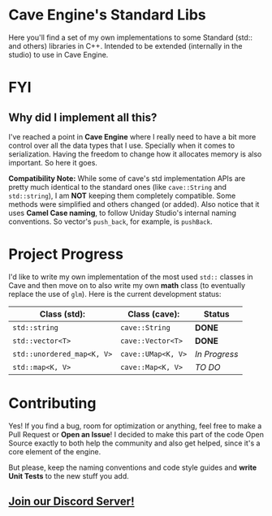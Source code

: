 # Cave Engine's Standard Libs
Here you'll find a set of my own implementations to some Standard (std:: and others) libraries in C++. Intended to be extended (internally in the studio) to use in Cave Engine.

# FYI
## Why did I implement all this?
I've reached a point in **Cave Engine** where I really need to have a bit more control over all the data types that I use. Specially when it comes to serialization. Having the freedom to change how it allocates memory is also important. So here it goes.

**Compatibility Note:** While some of cave's std implementation APIs are pretty much identical to the standard ones (like `cave::String` and `std::string`), I am **NOT** keeping them completely compatible. Some methods were simplified and others changed (or added). Also notice that it uses **Camel Case naming**, to follow Uniday Studio's internal naming conventions. So vector's `push_back`, for example, is `pushBack`.


# Project Progress
I'd like to write my own implementation of the most used `std::` classes in Cave and then move on to also write my own **math** class (to eventually replace the use of `glm`). Here is the current development status:

| **Class (std):** | **Class (cave):** | **Status** |
|-----------------|-------------------|------------|
| `std::string`   | `cave::String`    |  **DONE**  |
| `std::vector<T>`| `cave::Vector<T>` |  **DONE**  |
| `std::unordered_map<K, V>`   | `cave::UMap<K, V>`    |  *In Progress*  |
| `std::map<K, V>`   | `cave::Map<K, V>`    |  *TO DO*  |

# Contributing
Yes! If you find a bug, room for optimization or anything, feel free to make a Pull Request or **Open an Issue**! I decided to make this part of the code Open Source exactly to both help the community and also get helped, since it's a core element of the engine.

But please, keep the naming conventions and code style guides and **write Unit Tests** to the new stuff you add.

## [Join our Discord Server!](https://bit.ly/discord-uniday-us)